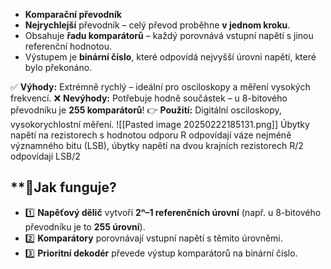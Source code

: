 * **Komparační převodník**
* **Nejrychlejší** převodník – celý převod proběhne **v jednom kroku**.
* Obsahuje **řadu komparátorů** – každý porovnává vstupní napětí s jinou referenční hodnotou.
* Výstupem je **binární číslo**, které odpovídá nejvyšší úrovni napětí, které bylo překonáno.

✅ **Výhody:** Extrémně rychlý – ideální pro osciloskopy a měření vysokých frekvencí.
❌ **Nevýhody:** Potřebuje hodně součástek – u 8-bitového převodníku je **255 komparátorů**!
👉 **Použití:** Digitální osciloskopy, vysokorychlostní měření.
![[Pasted image 20250222185131.png]]
Úbytky napětí na rezistorech s hodnotou odporu R odpovídají váze nejméně významného bitu (LSB), úbytky napětí na dvou krajních rezistorech R/2 odpovídají LSB/2
## **📌Jak funguje?
* 1️⃣ **Napěťový dělič** vytvoří **2ⁿ–1 referenčních úrovní** (např. u 8-bitového převodníku je to **255 úrovní**).
* 2️⃣ **Komparátory** porovnávají vstupní napětí s těmito úrovněmi.
* 3️⃣ **Prioritní dekodér** převede výstup komparátorů na binární číslo.

